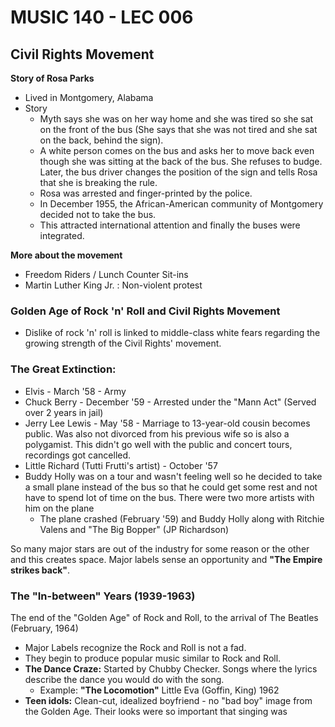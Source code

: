 # MUSIC 140 - LEC 006
## Civil Rights Movement
**Story of Rosa Parks**
- Lived in Montgomery, Alabama
- Story
  -  Myth says she was on her way home and she was tired so she sat on the front of the bus (She says that she was not tired and she sat on the back, behind the sign).
  - A white person comes on the bus and asks her to move back even though she was sitting at the back of the bus. She refuses to budge. Later, the bus driver changes the position of the sign and tells Rosa that she is breaking the rule. 
  - Rosa was arrested and finger-printed by the police.
  - In December 1955, the African-American community of Montgomery decided not to take the bus.
  - This attracted international attention and finally the buses were integrated.

**More about the movement**
- Freedom Riders / Lunch Counter Sit-ins
- Martin Luther King Jr. : Non-violent protest

### Golden Age of Rock 'n' Roll and Civil Rights Movement
- Dislike of rock 'n' roll is linked to middle-class white fears regarding the growing strength of the Civil Rights' movement.

### The Great Extinction:
  - Elvis - March '58 - Army
  - Chuck Berry - December '59 - Arrested under the "Mann Act" (Served over 2 years in jail)
  - Jerry Lee Lewis - May '58 - Marriage to 13-year-old cousin becomes public. Was also not divorced from his previous wife so is also a polygamist. This didn't go well with the public and concert tours, recordings got cancelled.
  - Little Richard (Tutti Frutti's artist) - October '57
  - Buddy Holly was on a tour and wasn't feeling well so he decided to take a small plane instead of the bus so that he could get some rest and not have to spend lot of time on the bus. There were two more artists with him on the plane
    - The plane crashed (February '59) and Buddy Holly along with Ritchie Valens and "The Big Bopper" (JP Richardson)


So many major stars are out of the industry for some reason or the other and this creates space. Major labels sense an opportunity and **"The Empire strikes back"**.

### The "In-between" Years (1939-1963)
The end of the "Golden Age" of Rock and Roll, to the arrival of The Beatles (February, 1964)
- Major Labels recognize the Rock and Roll is not a fad.
- They begin to produce popular music similar to Rock and Roll.
- **The Dance Craze:** Started by Chubby Checker. Songs where the lyrics describe the dance you would do with the song.
  - Example: **"The Locomotion"** Little Eva (Goffin, King) 1962
- **Teen idols:** Clean-cut, idealized boyfriend - no "bad boy" image from the Golden Age. Their looks were so important that singing was
<!--stackedit_data:
eyJoaXN0b3J5IjpbLTQ1NDE3MDY4OCwtMTY2MzE2NDYzNV19
-->